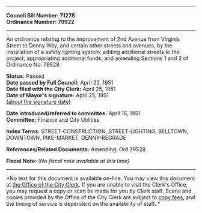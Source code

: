 * * * * *  
  
**Council Bill Number: [](#h0)[](#h2)71278**   
**Ordinance Number: 79922**  
  
* * * * *  
  
An ordinance relating to the improvement of 2nd Avenue from Virginia Street to Denny Way, and certain other streets and avenues, by the installation of a safety lighting system; adding additional streets to the project; appropriating additional funds; and amending Sections 1 and 2 of Ordinance No. 79528.  
  
**Status:** Passed   
**Date passed by Full Council:** April 23, 1951   
**Date filed with the City Clerk:** April 25, 1951   
**Date of Mayor's signature:** April 25, 1951   
[(about the signature date)](/~public/approvaldate.htm)   
  
  
**Date introduced/referred to committee:** April 16, 1951   
**Committee:** Finance and City Utilities   
  
**Index Terms:** STREET-CONSTRUCTION, STREET-LIGHTING, BELLTOWN, DOWNTOWN, PIKE-MARKET, DENNY-REGRADE  
  
**References/Related Documents:** Amending: Ord 79528  
  
**Fiscal Note:** *(No fiscal note available at this time)*  
  
* * * * *  
  
*No text for this document is available on-line. You may view this document at [the Office of the City Clerk](http://www.seattle.gov/leg/clerk/contactUs.htm). If you are unable to visit the Clerk's Office, you may request a copy or scan be made for you by Clerk staff. Scans and copies provided by the Office of the City Clerk are subject to [copy fees](http://clerk.seattle.gov/~public/clerkfees.htm), and the timing of service is dependent on the availability of staff. *  
  
  
